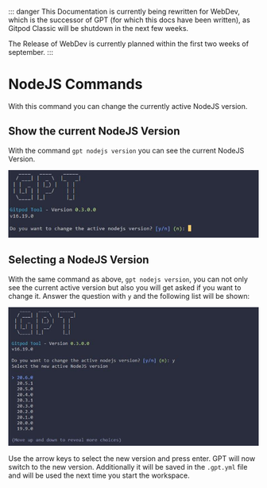 ::: danger
This Documentation is currently being rewritten for WebDev, which is the successor of GPT (for which this docs have been written), as Gitpod Classic will be shutdown in the next few weeks.

The Release of WebDev is currently planned within the first two weeks of september.
:::

# NodeJS Commands <Badge type="info" text="since v0.4.0" />

With this command you can change the currently active NodeJS version.

## Show the current NodeJS Version <Badge type="info" text="since v0.4.0" />
With the command `gpt nodejs version` you can see the current NodeJS Version.

![GPT NodeJS Version](./../../../assets/images/gpt_nodejs_version1.jpg)

## Selecting a NodeJS Version <Badge type="info" text="since v0.4.0" />

With the same command as above, `gpt nodejs version`, you can not only see the current active version but also you will get asked if you want to change it. Answer the question with `y` and the following list will be shown:

![GPT NodeJS Version](./../../../assets/images/gpt_nodejs_version2.jpg)

Use the arrow keys to select the new version and press enter. GPT will now switch to the new version. Additionally it will be saved in the `.gpt.yml` file and will be used the next time you start the workspace.
